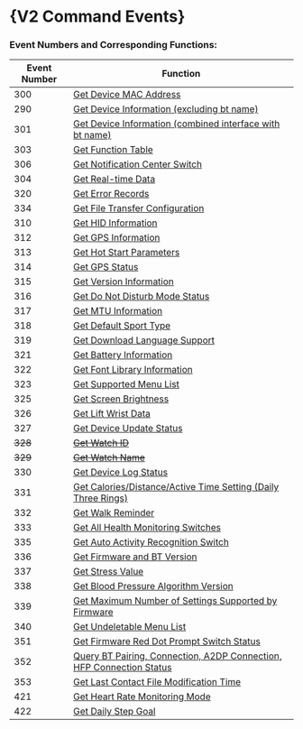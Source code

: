 # {V2 Command Events}

### Event Numbers and Corresponding Functions:

| Event Number | Function                                                     |
| ------------ | ------------------------------------------------------------ |
| 300          | [Get Device MAC Address](./idogetmac.md)                     |
| 290          | [Get Device Information (excluding bt name)](./idogetdeviceinfoonly.md) |
| 301          | [Get Device Information (combined interface with bt name)](./idogetdeviceinfowithbtname.md) |
| 303          | [Get Function Table](./idogetfunctableuser.md)               |
| 306          | [Get Notification Center Switch](./idogetnoticestatus.md)    |
| 304          | [Get Real-time Data](./idogetlivedata.md)                    |
| 320          | [Get Error Records](./idogeterrorrecord.md)                  |
| 334          | [Get File Transfer Configuration](./idogetdatatranconfig.md) |
| 310          | [Get HID Information](./idogethidinfo.md)                    |
| 312          | [Get GPS Information](./idogetgpsinfo.md)                    |
| 313          | [Get Hot Start Parameters](./idogethotstartparam.md)         |
| 314          | [Get GPS Status](./idogetgpsstatus.md)                       |
| 315          | [Get Version Information](./idogetversioninfo.md)            |
| 316          | [Get Do Not Disturb Mode Status](./idogetdonotdisturb.md)    |
| 317          | [Get MTU Information](./idogetmtuinfo.md)                    |
| 318          | [Get Default Sport Type](./idogetdefaultsporttype.md)        |
| 319          | [Get Download Language Support](./idogetdownloadlanguage.md) |
| 321          | [Get Battery Information](./idogetbattinfo.md)               |
| 322          | [Get Font Library Information](./idogetflashbininfo.md)      |
| 323          | [Get Supported Menu List](./idogetmenulist.md)               |
| 325          | [Get Screen Brightness](./idogetscreenbrightness.md)         |
| 326          | [Get Lift Wrist Data](./idogetuphandgesture.md)              |
| 327          | [Get Device Update Status](./idogetupdatestatus.md)          |
| ~~328~~      | ~~[Get Watch ID](./idogetwatchid.md)~~                       |
| ~~329~~      | ~~[Get Watch Name](./idogetdevicesname)~~                    |
| 330          | [Get Device Log Status](./idogetdeviceslogstatus.md)         |
| 331          | [Get Calories/Distance/Active Time Setting (Daily Three Rings)](./idogetmainsportgoal.md) |
| 332          | [Get Walk Reminder](./idogetwalkreminder.md)                 |
| 333          | [Get All Health Monitoring Switches](./idogetallhealthswitchstate.md) |
| 335          | [Get Auto Activity Recognition Switch](./idogetactivityswitch.md) |
| 336          | [Get Firmware and BT Version](./idogetfirmwarebtversion.md)   |
| 337          | [Get Stress Value](./idogetstressval.md)                     |
| 338          | [Get Blood Pressure Algorithm Version](./idogetbpalgversion.md) |
| 339          | [Get Maximum Number of Settings Supported by Firmware](./idogetsupportmaxsetitemnum.md) |
| 340          | [Get Undeletable Menu List](./idogetundeletablemenulist.md)  |
| 351          | [Get Firmware Red Dot Prompt Switch Status](./idogetunreadapponoff.md) |
| 352          | [Query BT Pairing, Connection, A2DP Connection, HFP Connection Status](./idogetbtstatus.md) |
| 353          | [Get Last Contact File Modification Time](./idogetcontactrevicetime.md) |
| 421          | [Get Heart Rate Monitoring Mode](./idogethrmode.md)          |
| 422          | [Get Daily Step Goal](./idogetstepgoal.md)                   |

